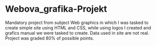 # Webova_grafika-Projekt
Mandatory project from subject Web graphics in which I was tasked to create simple site using HTML and CSS, while using logos I created and grafics manual we were tasked to create. Data used in site are not real. Project was graded 80% of possible points.
